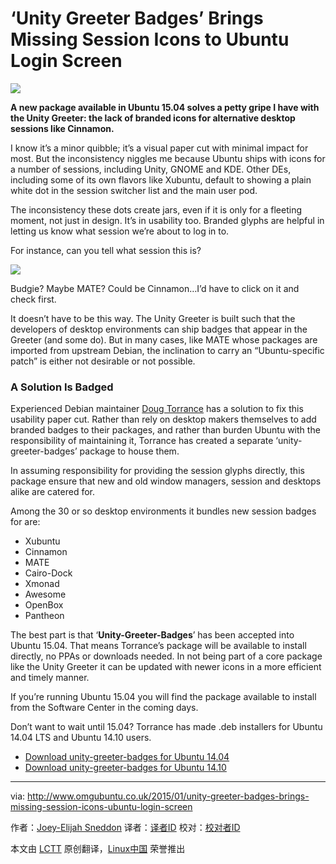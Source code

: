 ‘Unity Greeter Badges’ Brings Missing Session Icons to Ubuntu Login Screen
================================================================================
![](http://www.omgubuntu.co.uk/wp-content/uploads/2015/01/unity-greeter-badges-750x321.jpg)

**A new package available in Ubuntu 15.04 solves a petty gripe I have with the Unity Greeter: the lack of branded icons for alternative desktop sessions like Cinnamon.**

I know it’s a minor quibble; it’s a visual paper cut with minimal impact for most. But the inconsistency niggles me because Ubuntu ships with icons for a number of sessions, including Unity, GNOME and KDE. Other DEs, including some of its own flavors like Xubuntu, default to showing a plain white dot in the session switcher list and the main user pod.

The inconsistency these dots create jars, even if it is only for a fleeting moment, not just in design. It’s in usability too. Branded glyphs are helpful in letting us know what session we’re about to log in to.

For instance, can you tell what session this is?

![](http://www.omgubuntu.co.uk/wp-content/uploads/2015/01/what-session-is-this-750x247.jpg)

Budgie? Maybe MATE? Could be Cinnamon…I’d have to click on it and check first.

It doesn’t have to be this way. The Unity Greeter is built such that the developers of desktop environments can ship badges that appear in the Greeter (and some do). But in many cases, like MATE whose packages are imported from upstream Debian, the inclination to carry an “Ubuntu-specific patch” is either not desirable or not possible.

### A Solution Is Badged ###

Experienced Debian maintainer [Doug Torrance][1] has a solution to fix this usability paper cut. Rather than rely on desktop makers themselves to add branded badges to their packages, and rather than burden Ubuntu with the responsibility of maintaining it, Torrance has created a separate ‘unity-greeter-badges’ package to house them.

In assuming responsibility for providing the session glyphs directly, this package ensure that new and old window managers, session and desktops alike are catered for.

Among the 30 or so desktop environments it bundles new session badges for are:

- Xubuntu
- Cinnamon
- MATE
- Cairo-Dock
- Xmonad
- Awesome
- OpenBox
- Pantheon

The best part is that ‘**Unity-Greeter-Badges**’ has been accepted into Ubuntu 15.04. That means Torrance’s package will be available to install directly, no PPAs or downloads needed. In not being part of a core package like the Unity Greeter it can be updated with newer icons in a more efficient and timely manner.

If you’re running Ubuntu 15.04 you will find the package available to install from the Software Center in the coming days.

Don’t want to wait until 15.04? Torrance has made .deb installers for Ubuntu 14.04 LTS and Ubuntu 14.10 users.

- [Download unity-greeter-badges for Ubuntu 14.04][2]
- [Download unity-greeter-badges for Ubuntu 14.10][3]

--------------------------------------------------------------------------------

via: http://www.omgubuntu.co.uk/2015/01/unity-greeter-badges-brings-missing-session-icons-ubuntu-login-screen

作者：[Joey-Elijah Sneddon][a]
译者：[译者ID](https://github.com/译者ID)
校对：[校对者ID](https://github.com/校对者ID)

本文由 [LCTT](https://github.com/LCTT/TranslateProject) 原创翻译，[Linux中国](http://linux.cn/) 荣誉推出

[a]:https://plus.google.com/117485690627814051450/?rel=author
[1]:https://launchpad.net/~profzoom
[2]:https://launchpad.net/~profzoom/+archive/ubuntu/misc/+files/unity-greeter-badges_0.1-0ubuntu1%7E201412111501%7Eubuntu14.04.1_all.deb
[3]:https://launchpad.net/~profzoom/+archive/ubuntu/misc/+files/unity-greeter-badges_0.1-0ubuntu1%7E201412111501%7Eubuntu14.10.1_all.deb